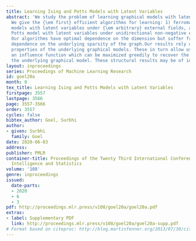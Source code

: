 ```yaml
---
title: Learning Ising and Potts Models with Latent Variables
abstract: 'We study the problem of learning graphical models with latent variables.
  We give the {\em first} efficient algorithms for learning: 1) ferromagnetic Ising
  models with latent variables under {\em arbitrary} external fields, and 2) ferromagnetic
  Potts model with latent variables under unidirectional non-negative external field.
  Our algorithms have optimal dependence on the dimension but suffer from a sub-optimal
  dependence on the underlying sparsity of the graph.Our results rely on two structural
  properties of the underlying graphical models. These in turn allow us to design
  an influence function which can be maximized greedily to recover the structure of
  the underlying graphical model. These structural results may be of independent interest.'
layout: inproceedings
series: Proceedings of Machine Learning Research
id: goel20a
month: 0
tex_title: Learning Ising and Potts Models with Latent Variables
firstpage: 3557
lastpage: 3566
page: 3557-3566
order: 3557
cycles: false
bibtex_author: Goel, Surbhi
author:
- given: Surbhi
  family: Goel
date: 2020-06-03
address: 
publisher: PMLR
container-title: Proceedings of the Twenty Third International Conference on Artificial
  Intelligence and Statistics
volume: '108'
genre: inproceedings
issued:
  date-parts:
  - 2020
  - 6
  - 3
pdf: http://proceedings.mlr.press/v108/goel20a/goel20a.pdf
extras:
- label: Supplementary PDF
  link: http://proceedings.mlr.press/v108/goel20a/goel20a-supp.pdf
# Format based on citeproc: http://blog.martinfenner.org/2013/07/30/citeproc-yaml-for-bibliographies/
---
```

